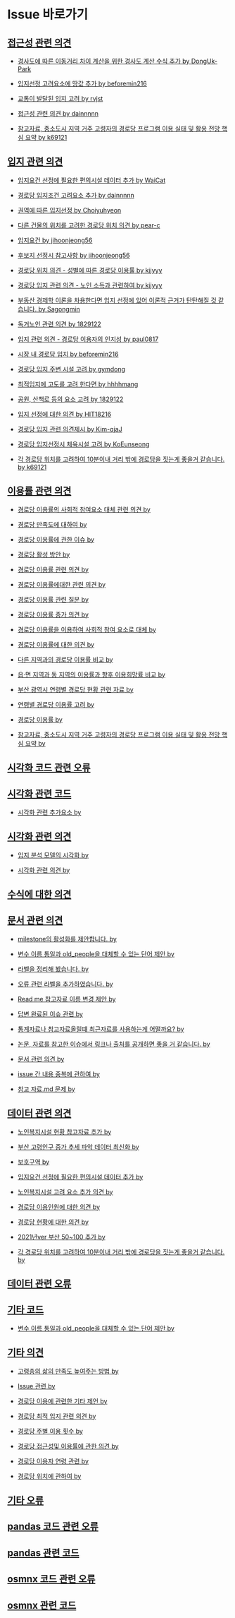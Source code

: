 # Issue 바로가기
## [접근성 관련 의견](https://github.com/pwjdgus/Data_Analytics_for_Age_friendly_busan/labels/%EC%A0%91%EA%B7%BC%EC%84%B1%20%EA%B4%80%EB%A0%A8%20%EC%9D%98%EA%B2%AC)

- [경사도에 따른 이동거리 차이 계산을 위한 경사도 계산 수식 추가](https://github.com/pwjdgus/Data_Analytics_for_Age_friendly_busan/issues/113)[ by DongUk-Park](https://github.com/pwjdgus/Data_Analytics_for_Age_friendly_busan/issues?q=is%3Aissue+author%3ADongUk-Park)

- [입지선정 고려요소에 땅값 추가](https://github.com/pwjdgus/Data_Analytics_for_Age_friendly_busan/issues/182)[ by beforemin216](https://github.com/pwjdgus/Data_Analytics_for_Age_friendly_busan/issues?q=is%3Aissue+author%3Abeforemin216)

- [교통이 발달된 입지 고려](https://github.com/pwjdgus/Data_Analytics_for_Age_friendly_busan/issues/197)[ by rvjst](https://github.com/pwjdgus/Data_Analytics_for_Age_friendly_busan/issues?q=is%3Aissue+author%3Arvjst)

- [접근성 관련 의견](https://github.com/pwjdgus/Data_Analytics_for_Age_friendly_busan/issues/221)[ by dainnnnn](https://github.com/pwjdgus/Data_Analytics_for_Age_friendly_busan/issues?q=is%3Aissue+author%3Adainnnnn)

- [참고자료, 중소도시 지역 거주 고령자의 경로당 프로그램 이용 실태 및 활용 전망 핵심 요약](https://github.com/pwjdgus/Data_Analytics_for_Age_friendly_busan/issues/236)[ by k69121](https://github.com/pwjdgus/Data_Analytics_for_Age_friendly_busan/issues?q=is%3Aissue+author%3Ak69121)


## [입지 관련 의견](https://github.com/pwjdgus/Data_Analytics_for_Age_friendly_busan/labels/%EC%9E%85%EC%A7%80%20%EA%B4%80%EB%A0%A8%20%EC%9D%98%EA%B2%AC)

- [입지요건 선정에 필요한 편의시설 데이터 추가](https://github.com/pwjdgus/Data_Analytics_for_Age_friendly_busan/issues/128)[ by WaiCat](https://github.com/pwjdgus/Data_Analytics_for_Age_friendly_busan/issues?q=is%3Aissue+author%3AWaiCat)

- [경로당 입지조건 고려요소 추가](https://github.com/pwjdgus/Data_Analytics_for_Age_friendly_busan/issues/130)[ by dainnnnn](https://github.com/pwjdgus/Data_Analytics_for_Age_friendly_busan/issues?q=is%3Aissue+author%3Adainnnnn)

- [권역에 따른 입지선정](https://github.com/pwjdgus/Data_Analytics_for_Age_friendly_busan/issues/136)[ by Choiyuhyeon](https://github.com/pwjdgus/Data_Analytics_for_Age_friendly_busan/issues?q=is%3Aissue+author%3AChoiyuhyeon)

- [다른 건물의 위치를 고려한 경로당 위치 의견](https://github.com/pwjdgus/Data_Analytics_for_Age_friendly_busan/issues/140)[ by pear-c](https://github.com/pwjdgus/Data_Analytics_for_Age_friendly_busan/issues?q=is%3Aissue+author%3Apear-c)

- [입지요건](https://github.com/pwjdgus/Data_Analytics_for_Age_friendly_busan/issues/166)[ by jihoonjeong56](https://github.com/pwjdgus/Data_Analytics_for_Age_friendly_busan/issues?q=is%3Aissue+author%3Ajihoonjeong56)

- [후보지 선정시 참고사항](https://github.com/pwjdgus/Data_Analytics_for_Age_friendly_busan/issues/167)[ by jihoonjeong56](https://github.com/pwjdgus/Data_Analytics_for_Age_friendly_busan/issues?q=is%3Aissue+author%3Ajihoonjeong56)

- [경로당 위치 의견 - 성별에 따른 경로당 이용률](https://github.com/pwjdgus/Data_Analytics_for_Age_friendly_busan/issues/176)[ by kjjyyy](https://github.com/pwjdgus/Data_Analytics_for_Age_friendly_busan/issues?q=is%3Aissue+author%3Akjjyyy)

- [경로당 입지 관련 의견 - 노인 소득과 관련하여](https://github.com/pwjdgus/Data_Analytics_for_Age_friendly_busan/issues/181)[ by kjjyyy](https://github.com/pwjdgus/Data_Analytics_for_Age_friendly_busan/issues?q=is%3Aissue+author%3Akjjyyy)

- [부동산 경제학 이론을 차용한다면 입지 선정에 있어 이론적 근거가 탄탄해질 것 같습니다.](https://github.com/pwjdgus/Data_Analytics_for_Age_friendly_busan/issues/185)[ by Sagongmin](https://github.com/pwjdgus/Data_Analytics_for_Age_friendly_busan/issues?q=is%3Aissue+author%3ASagongmin)

- [독거노인 관련 의견](https://github.com/pwjdgus/Data_Analytics_for_Age_friendly_busan/issues/186)[ by 1829122](https://github.com/pwjdgus/Data_Analytics_for_Age_friendly_busan/issues?q=is%3Aissue+author%3A1829122)

- [입지 관련 의견 - 경로당 이용자의 인지성](https://github.com/pwjdgus/Data_Analytics_for_Age_friendly_busan/issues/192)[ by paul0817](https://github.com/pwjdgus/Data_Analytics_for_Age_friendly_busan/issues?q=is%3Aissue+author%3Apaul0817)

- [시장 내 경로당 입지](https://github.com/pwjdgus/Data_Analytics_for_Age_friendly_busan/issues/195)[ by beforemin216](https://github.com/pwjdgus/Data_Analytics_for_Age_friendly_busan/issues?q=is%3Aissue+author%3Abeforemin216)

- [경로당 입지 주변 시설 고려](https://github.com/pwjdgus/Data_Analytics_for_Age_friendly_busan/issues/198)[ by gymdong](https://github.com/pwjdgus/Data_Analytics_for_Age_friendly_busan/issues?q=is%3Aissue+author%3Agymdong)

- [최적입지에 고도를 고려 한다면](https://github.com/pwjdgus/Data_Analytics_for_Age_friendly_busan/issues/200)[ by hhhhmang](https://github.com/pwjdgus/Data_Analytics_for_Age_friendly_busan/issues?q=is%3Aissue+author%3Ahhhhmang)

- [공원, 산책로 등의 요소 고려](https://github.com/pwjdgus/Data_Analytics_for_Age_friendly_busan/issues/201)[ by 1829122](https://github.com/pwjdgus/Data_Analytics_for_Age_friendly_busan/issues?q=is%3Aissue+author%3A1829122)

- [입지 선정에 대한 의견](https://github.com/pwjdgus/Data_Analytics_for_Age_friendly_busan/issues/205)[ by HIT18216](https://github.com/pwjdgus/Data_Analytics_for_Age_friendly_busan/issues?q=is%3Aissue+author%3AHIT18216)

- [경로당 입지 관련 의견제시](https://github.com/pwjdgus/Data_Analytics_for_Age_friendly_busan/issues/217)[ by Kim-qjaJ](https://github.com/pwjdgus/Data_Analytics_for_Age_friendly_busan/issues?q=is%3Aissue+author%3AKim-qjaJ)

- [경로당 입지선정시 체육시설 고려](https://github.com/pwjdgus/Data_Analytics_for_Age_friendly_busan/issues/224)[ by KoEunseong](https://github.com/pwjdgus/Data_Analytics_for_Age_friendly_busan/issues?q=is%3Aissue+author%3AKoEunseong)

- [각 경로당 위치를 고려하여 10분이내 거리 밖에 경로당을 짓는게 좋을거 같습니다.](https://github.com/pwjdgus/Data_Analytics_for_Age_friendly_busan/issues/232)[ by k69121](https://github.com/pwjdgus/Data_Analytics_for_Age_friendly_busan/issues?q=is%3Aissue+author%3Ak69121)


## [이용률 관련 의견](https://github.com/pwjdgus/Data_Analytics_for_Age_friendly_busan/labels/%EC%9D%B4%EC%9A%A9%EB%A5%A0%20%EA%B4%80%EB%A0%A8%20%EC%9D%98%EA%B2%AC)

- [경로당 이용률의 사회적 참여요소 대체 관련 의견](https://github.com/pwjdgus/Data_Analytics_for_Age_friendly_busan/issues/102)[ by ]()

- [경로당 만족도에 대하여](https://github.com/pwjdgus/Data_Analytics_for_Age_friendly_busan/issues/110)[ by ]()

- [경로당 이용률에 관한 이슈](https://github.com/pwjdgus/Data_Analytics_for_Age_friendly_busan/issues/116)[ by ]()

- [경로당 활성 방안](https://github.com/pwjdgus/Data_Analytics_for_Age_friendly_busan/issues/120)[ by ]()

- [경로당 이용률 관련 의견](https://github.com/pwjdgus/Data_Analytics_for_Age_friendly_busan/issues/125)[ by ]()

- [경로당 이용률에대한 관련 의견](https://github.com/pwjdgus/Data_Analytics_for_Age_friendly_busan/issues/132)[ by ]()

- [경로당 이용률 관련 질문](https://github.com/pwjdgus/Data_Analytics_for_Age_friendly_busan/issues/172)[ by ]()

- [경로당 이용률 증가 의견](https://github.com/pwjdgus/Data_Analytics_for_Age_friendly_busan/issues/178)[ by ]()

- [경로당 이용률을 이용하여 사회적 참여 요소로 대체](https://github.com/pwjdgus/Data_Analytics_for_Age_friendly_busan/issues/188)[ by ]()

- [경로당 이용률에 대한 의견](https://github.com/pwjdgus/Data_Analytics_for_Age_friendly_busan/issues/191)[ by ]()

- [다른 지역과의 경로당 이용률 비교](https://github.com/pwjdgus/Data_Analytics_for_Age_friendly_busan/issues/193)[ by ]()

- [읍·면 지역과 동 지역의 이용률과 향후 이용희망률 비교](https://github.com/pwjdgus/Data_Analytics_for_Age_friendly_busan/issues/211)[ by ]()

- [부산 광역시 연령별 경로당 현황 관련 자료](https://github.com/pwjdgus/Data_Analytics_for_Age_friendly_busan/issues/215)[ by ]()

- [연령별 경로당 이용률 고려](https://github.com/pwjdgus/Data_Analytics_for_Age_friendly_busan/issues/219)[ by ]()

- [경로당 이용률](https://github.com/pwjdgus/Data_Analytics_for_Age_friendly_busan/issues/229)[ by ]()

- [참고자료, 중소도시 지역 거주 고령자의 경로당 프로그램 이용 실태 및 활용 전망 핵심 요약](https://github.com/pwjdgus/Data_Analytics_for_Age_friendly_busan/issues/236)[ by ]()


## [시각화 코드 관련 오류](https://github.com/pwjdgus/Data_Analytics_for_Age_friendly_busan/labels/%EC%8B%9C%EA%B0%81%ED%99%94%20%EC%BD%94%EB%93%9C%20%EA%B4%80%EB%A0%A8%20%EC%98%A4%EB%A5%98)

## [시각화 관련 코드](https://github.com/pwjdgus/Data_Analytics_for_Age_friendly_busan/labels/%EC%8B%9C%EA%B0%81%ED%99%94%20%EA%B4%80%EB%A0%A8%20%EC%BD%94%EB%93%9C)

- [시각화 관련 추가요소](https://github.com/pwjdgus/Data_Analytics_for_Age_friendly_busan/issues/179)[ by ]()


## [시각화 관련 의견](https://github.com/pwjdgus/Data_Analytics_for_Age_friendly_busan/labels/%EC%8B%9C%EA%B0%81%ED%99%94%20%EA%B4%80%EB%A0%A8%20%EC%9D%98%EA%B2%AC)

- [입지 분석 모델의 시각화](https://github.com/pwjdgus/Data_Analytics_for_Age_friendly_busan/issues/183)[ by ]()

- [시각화 관련 의견](https://github.com/pwjdgus/Data_Analytics_for_Age_friendly_busan/issues/223)[ by ]()


## [수식에 대한 의견](https://github.com/pwjdgus/Data_Analytics_for_Age_friendly_busan/labels/%EC%88%98%EC%8B%9D%EC%97%90%20%EB%8C%80%ED%95%9C%20%EC%9D%98%EA%B2%AC)

## [문서 관련 의견](https://github.com/pwjdgus/Data_Analytics_for_Age_friendly_busan/labels/%EB%AC%B8%EC%84%9C%20%EA%B4%80%EB%A0%A8%20%EC%9D%98%EA%B2%AC)

- [milestone의 활성화를 제안합니다.](https://github.com/pwjdgus/Data_Analytics_for_Age_friendly_busan/issues/122)[ by ]()

- [변수 이름 통일과 old_people을 대체할 수 있는 단어 제안](https://github.com/pwjdgus/Data_Analytics_for_Age_friendly_busan/issues/123)[ by ]()

- [라벨을 정리해 봤습니다.](https://github.com/pwjdgus/Data_Analytics_for_Age_friendly_busan/issues/170)[ by ]()

- [오류 관련 라벨을 추가하였습니다.](https://github.com/pwjdgus/Data_Analytics_for_Age_friendly_busan/issues/173)[ by ]()

- [Read me 참고자료 이름 변경 제안](https://github.com/pwjdgus/Data_Analytics_for_Age_friendly_busan/issues/174)[ by ]()

- [답변 완료된 이슈 관련](https://github.com/pwjdgus/Data_Analytics_for_Age_friendly_busan/issues/175)[ by ]()

- [통계자료나 참고자료올릴떄 최근자료를 사용하는게 어떨까요?](https://github.com/pwjdgus/Data_Analytics_for_Age_friendly_busan/issues/189)[ by ]()

- [논문, 자료를 참고한 이슈에서 링크나 출처를 공개하면 좋을 거 같습니다.](https://github.com/pwjdgus/Data_Analytics_for_Age_friendly_busan/issues/213)[ by ]()

- [문서 관련 의견](https://github.com/pwjdgus/Data_Analytics_for_Age_friendly_busan/issues/214)[ by ]()

- [issue 간 내용 중복에 관하여](https://github.com/pwjdgus/Data_Analytics_for_Age_friendly_busan/issues/218https://github.com/pwjdgus/Data_Analytics_for_Age_friendly_busan/issues/225)[ by ]()

- [참고 자료.md 문제](https://github.com/pwjdgus/Data_Analytics_for_Age_friendly_busan/issues/225)[ by ]()

## [데이터 관련 의견](https://github.com/pwjdgus/Data_Analytics_for_Age_friendly_busan/labels/%EB%8D%B0%EC%9D%B4%ED%84%B0%20%EA%B4%80%EB%A0%A8%20%EC%9D%98%EA%B2%AC)

- [노인복지시설 현황 참고자료 추가](https://github.com/pwjdgus/Data_Analytics_for_Age_friendly_busan/issues/115)[ by ]()

- [부산 고령인구 증가 추세 파악 데이터 최신화](https://github.com/pwjdgus/Data_Analytics_for_Age_friendly_busan/issues/117)[ by ]()

- [보호구역](https://github.com/pwjdgus/Data_Analytics_for_Age_friendly_busan/issues/126)[ by ]()

- [입지요건 선정에 필요한 편의시설 데이터 추가](https://github.com/pwjdgus/Data_Analytics_for_Age_friendly_busan/issues/128)[ by ]()

- [노인복지시설 고려 요소 추가 의견](https://github.com/pwjdgus/Data_Analytics_for_Age_friendly_busan/issues/133)[ by ]()

- [경로당 이용인원에 대한 의견](https://github.com/pwjdgus/Data_Analytics_for_Age_friendly_busan/issues/168)[ by ]()

- [경로당 현황에 대한 의견](https://github.com/pwjdgus/Data_Analytics_for_Age_friendly_busan/issues/169)[ by ]()

- [2021년ver 부산 50~100  추가](https://github.com/pwjdgus/Data_Analytics_for_Age_friendly_busan/issues/220)[ by ]()

- [각 경로당 위치를 고려하여 10분이내 거리 밖에 경로당을 짓는게 좋을거 같습니다.](https://github.com/pwjdgus/Data_Analytics_for_Age_friendly_busan/issues/232)[ by ]()

## [데이터 관련 오류](https://github.com/pwjdgus/Data_Analytics_for_Age_friendly_busan/labels/%EB%8D%B0%EC%9D%B4%ED%84%B0%20%EA%B4%80%EB%A0%A8%20%EC%98%A4%EB%A5%98)

## [기타 코드](https://github.com/pwjdgus/Data_Analytics_for_Age_friendly_busan/labels/%EA%B8%B0%ED%83%80%20%EC%BD%94%EB%93%9C)

- [변수 이름 통일과 old_people을 대체할 수 있는 단어 제안](https://github.com/pwjdgus/Data_Analytics_for_Age_friendly_busan/issues/123)[ by ]()

## [기타 의견](https://github.com/pwjdgus/Data_Analytics_for_Age_friendly_busan/labels/%EA%B8%B0%ED%83%80%20%EC%9D%98%EA%B2%AC)

- [고령층의 삶의 만족도 높여주는 방법](https://github.com/pwjdgus/Data_Analytics_for_Age_friendly_busan/issues/114)[ by ]()

- [Issue 관련](https://github.com/pwjdgus/Data_Analytics_for_Age_friendly_busan/issues/187)[ by ]()

- [경로당 이용에 관련한 기타 제언](https://github.com/pwjdgus/Data_Analytics_for_Age_friendly_busan/issues/190)[ by ]()

- [경로당 최적 입지 관련 의견](https://github.com/pwjdgus/Data_Analytics_for_Age_friendly_busan/issues/203)[ by ]()

- [경로당 주별 이용 횟수](https://github.com/pwjdgus/Data_Analytics_for_Age_friendly_busan/issues/204)[ by ]()

- [경로당 접근성및 이용률에 관한 의견](https://github.com/pwjdgus/Data_Analytics_for_Age_friendly_busan/issues/206)[ by ]()

- [경로당 이용자 연령 관련](https://github.com/pwjdgus/Data_Analytics_for_Age_friendly_busan/issues/207)[ by ]()

- [경로당 위치에 관하여](https://github.com/pwjdgus/Data_Analytics_for_Age_friendly_busan/issues/209)[ by ]()

## [기타 오류](https://github.com/pwjdgus/Data_Analytics_for_Age_friendly_busan/labels/%EA%B8%B0%ED%83%80%20%EC%98%A4%EB%A5%98)

## [pandas 코드 관련 오류](https://github.com/pwjdgus/Data_Analytics_for_Age_friendly_busan/labels/pandas%20%EC%BD%94%EB%93%9C%20%EA%B4%80%EB%A0%A8%20%EC%98%A4%EB%A5%98)

## [pandas 관련 코드](https://github.com/pwjdgus/Data_Analytics_for_Age_friendly_busan/labels/pandas%20%EA%B4%80%EB%A0%A8%20%EC%BD%94%EB%93%9C)

## [osmnx 코드 관련 오류](https://github.com/pwjdgus/Data_Analytics_for_Age_friendly_busan/labels/osmnx%20%EC%BD%94%EB%93%9C%20%EA%B4%80%EB%A0%A8%20%EC%98%A4%EB%A5%98)

## [osmnx 관련 코드](https://github.com/pwjdgus/Data_Analytics_for_Age_friendly_busan/labels/osmnx%20%EA%B4%80%EB%A0%A8%20%EC%BD%94%EB%93%9C)

